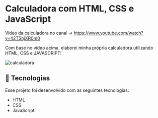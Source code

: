 # Calculadora com HTML, CSS e JavaScript

Vídeo da calculadora no canal -> https://www.youtube.com/watch?v=42TShjXR0m0

Com base no vídeo acima, elaborei minha própria calculadora utilizando HTML, CSS e JAVASCRIPT!

![calculadora](https://user-images.githubusercontent.com/108163821/216221453-585d607c-1462-407f-ac89-6ff01f1be792.png)

## 🚀 Tecnologias

Esse projeto foi desenvolvido com as seguintes tecnologias:

- HTML
- CSS
- JavaScript

